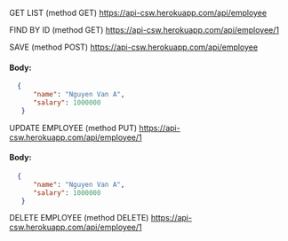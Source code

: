 GET LIST (method GET) https://api-csw.herokuapp.com/api/employee

FIND BY ID (method GET) https://api-csw.herokuapp.com/api/employee/1

SAVE (method POST) https://api-csw.herokuapp.com/api/employee

#### Body:
```json
  {
      "name": "Nguyen Van A",
      "salary": 1000000
   }
```

UPDATE EMPLOYEE (method PUT) https://api-csw.herokuapp.com/api/employee/1

#### Body:
```json
  {
      "name": "Nguyen Van A",
      "salary": 1000000
   }
```
DELETE EMPLOYEE (method DELETE) https://api-csw.herokuapp.com/api/employee/1
